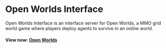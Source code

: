 # Open Worlds Interface

Open Worlds Interface is an interface server for Open Worlds, a MMO grid world game where players deploy agents to survive in an online world.

#### View now: [Open Worlds](https://share.streamlit.io/jetnew/open-worlds)